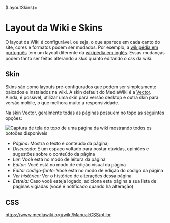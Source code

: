 (LayoutSkins)=
# Layout da Wiki e Skins

O layout da Wiki é configurável, ou seja, o que aparece em cada canto do site, cores e formatos podem ser mudados. Por exemplo, a [wikipédia em português](https://pt.wikipedia.org/wiki/Wikip%C3%A9dia:P%C3%A1gina_principal) tem um layout diferente da [wikipédia em inglês](https://en.wikipedia.org/wiki/Main_Page). Essas mudanças podem tanto ser feitas alterando a *skin* quanto editando o *css* da wiki.

## Skin

Skins são como layouts pré-configurados que podem ser simplesmente baixados e instalados na wiki. A skin default do MediaWiki é a [Vector](https://www.mediawiki.org/wiki/Skin:Vector). Ainda, é possível, utilizar uma skin para versão desktop e outra skin para versão mobile, o que melhora muito a responsividade.

Na skin Vector, geralmente todas as páginas possuem no topo as seguintes opções:

![Captura de tela do topo de uma página da wiki mostrando todos os botoões disponíveis](../Imagens/Header_Wiki.png)

- *Página:* Mostra o texto e conteúdo da página;  
- *Discussão:* É um espaço voltado para postar dúvidas, opiniões e sugestões sobre o conteúdo da página  
- *Ler:* Você está no modo de leitura da página
- *Editar:* Você está no modo de edição visual da página  
- *Editar código-fonte:* Você está no modo de edição do código da página  
- *Ver histórico:* Ver o histórico de alterações dessa página  
- *Estrela:* Caso você esteja logado, adiciona esta página a sua lista de páginas vigiadas (você é notificado quando há alteração)

## CSS

<https://www.mediawiki.org/wiki/Manual:CSS/pt-br>
